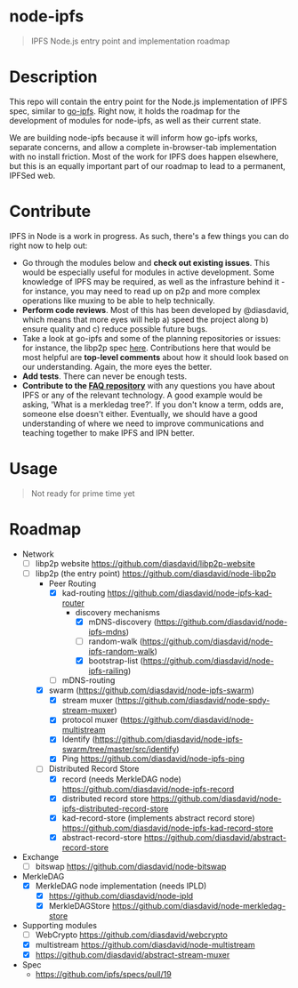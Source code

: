 node-ipfs
=========

> IPFS Node.js entry point and implementation roadmap

# Description

This repo will contain the entry point for the Node.js implementation of IPFS spec, similar to [go-ipfs](https://github.com/ipfs/go-ipfs). Right now, it holds the roadmap for the development of modules for node-ipfs, as well as their current state.

We are building node-ipfs because it will inform how go-ipfs works, separate concerns, and allow a complete in-browser-tab implementation with no install friction. Most of the work for IPFS does happen elsewhere, but this is an equally important part of our roadmap to lead to a permanent, IPFSed web.

# Contribute

IPFS in Node is a work in progress. As such, there's a few things you can do right now to help out:

  * Go through the modules below and **check out existing issues**. This would be especially useful for modules in active development. Some knowledge of IPFS may be required, as well as the infrasture behind it - for instance, you may need to read up on p2p and more complex operations like muxing to be able to help technically.
  * **Perform code reviews**. Most of this has been developed by @diasdavid, which means that more eyes will help a) speed the project along b) ensure quality and c) reduce possible future bugs.
  * Take a look at go-ipfs and some of the planning repositories or issues: for instance, the libp2p spec [here](https://github.com/ipfs/specs/pull/19). Contributions here that would be most helpful are **top-level comments** about how it should look based on our understanding. Again, the more eyes the better.
  * **Add tests**. There can never be enough tests.
  * **Contribute to the [FAQ repository](https://github.com/ipfs/faq/issues)** with any questions you have about IPFS or any of the relevant technology. A good example would be asking, 'What is a merkledag tree?'. If you don't know a term, odds are, someone else doesn't either. Eventually, we should have a good understanding of where we need to improve communications and teaching together to make IPFS and IPN better.

# Usage

> Not ready for prime time yet


# Roadmap

- Network
  - [ ] libp2p website https://github.com/diasdavid/libp2p-website
  - [ ] libp2p (the entry point) https://github.com/diasdavid/node-libp2p
    - Peer Routing
      - [x] kad-routing https://github.com/diasdavid/node-ipfs-kad-router
        - discovery mechanisms
          - [x] mDNS-discovery (https://github.com/diasdavid/node-ipfs-mdns)
          - [ ] random-walk (https://github.com/diasdavid/node-ipfs-random-walk)
          - [x] bootstrap-list (https://github.com/diasdavid/node-ipfs-railing)
      - [ ] mDNS-routing
    - [x] swarm (https://github.com/diasdavid/node-ipfs-swarm)
      - [x] stream muxer (https://github.com/diasdavid/node-spdy-stream-muxer)
      - [x] protocol muxer (https://github.com/diasdavid/node-multistream
      - [x] Identify (https://github.com/diasdavid/node-ipfs-swarm/tree/master/src/identify)
      - [x] Ping https://github.com/diasdavid/node-ipfs-ping
    - [ ] Distributed Record Store
      - [x] record (needs MerkleDAG node) https://github.com/diasdavid/node-ipfs-record
      - [x] distributed record store https://github.com/diasdavid/node-ipfs-distributed-record-store
      - [x] kad-record-store (implements abstract record store) https://github.com/diasdavid/node-ipfs-kad-record-store
      - [x] abstract-record-store https://github.com/diasdavid/abstract-record-store
- Exchange
  - [ ] bitswap https://github.com/diasdavid/node-bitswap
- MerkleDAG
  - [x] MerkleDAG node implementation (needs IPLD)
    - [x] https://github.com/diasdavid/node-ipld
    - [x] MerkleDAGStore https://github.com/diasdavid/node-merkledag-store
- Supporting modules
  - [ ] WebCrypto https://github.com/diasdavid/webcrypto
  - [x] multistream https://github.com/diasdavid/node-multistream
  - [x] https://github.com/diasdavid/abstract-stream-muxer
- Spec
  - https://github.com/ipfs/specs/pull/19


